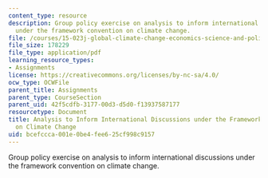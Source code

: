 ```yaml
---
content_type: resource
description: Group policy exercise on analysis to inform international discussions
  under the framework convention on climate change.
file: /courses/15-023j-global-climate-change-economics-science-and-policy-spring-2008/bcefccca001e0be4fee625cf998c9157_policy_exercise.pdf
file_size: 178229
file_type: application/pdf
learning_resource_types:
- Assignments
license: https://creativecommons.org/licenses/by-nc-sa/4.0/
ocw_type: OCWFile
parent_title: Assignments
parent_type: CourseSection
parent_uid: 42f5cdfb-3177-00d3-d5d0-f13937587177
resourcetype: Document
title: Analysis to Inform International Discussions under the Framework Convention
  on Climate Change
uid: bcefccca-001e-0be4-fee6-25cf998c9157
---
```

Group policy exercise on analysis to inform international discussions under the framework convention on climate change.
